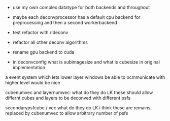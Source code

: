 - use my own complex datatype for both backends and throughout
- maybe each deconvprocessor has a default cpu backend for preprocessing and then a second workerbackend


- test refactor with rldeconv

- refactor all other deconv algorithms

- rename gpu backend to cuda

- in deconvconfig what is subimagesize and what is cubesize in original implementation




a event system which lets lower layer windows be able to ocmmunicate with higher level would be nice







cubenumvec and layernumvec: what do they do
 LK these should allow differnt cubes and layers to be deconved with different psfs

secondarypsfcube / vec what do they do
 LK i think these are remains, replaced by cubenumvec to allow arbitrary number of psfs





